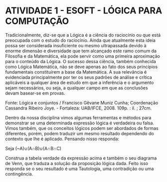 # ATIVIDADE 1 - ESOFT - LÓGICA PARA COMPUTAÇÃO
Tradicionalmente, diz-se que a Lógica é a ciência do raciocínio ou que está preocupada com o estudo do raciocínio. Ainda que atualmente esta ideia possa ser considerada insuficiente ou mesmo ultrapassada devido à enorme dimensão e diversidade que tem alcançado este ramo comum da Filosofia e da Matemática, ela pode servir como uma primeira aproximação para o conteúdo da Lógica. O sucesso dessa ciência, também conhecida como Lógica Matemática, não se deve apenas ao fato dos seus princípios fundamentais constituírem a base da Matemática. A sua relevância é evidenciada principalmente por ter os seus padrões de análise e crítica aplicáveis a qualquer área de estudo em que a inferência e o argumento sejam necessários, ou seja, a qualquer campo em que as conclusões devam basear-se em provas.

Fonte: Lógica e conjuntos / Francisco Gêvane Muniz Cunha; Coordenação Cassandra Ribeiro Joye. - Fortaleza: UAB/IFCE, 2008. 109p. : il. ; 27cm.

Dentro da nossa disciplina vimos algumas ferramentas e métodos para demonstrar se uma determinada expressão lógica é verdadeira ou falsa. Vimos também, que os conceitos lógicos podem ser abordados de formas diferentes, porém, podem traduzir um mesmo resultado dependendo do contexto que lhe é aplicado. Pensando nisso responda:

Seja
(~A)∪(A∩B)∪(A∩B∩C)

Construa a tabela verdade da expressão acima e também o seu diagrama de Venn, que traduza a solução da proposição lógica dada.
Feito isso responda se o seu resultado é uma Tautologia, uma contradição ou uma contingência.
